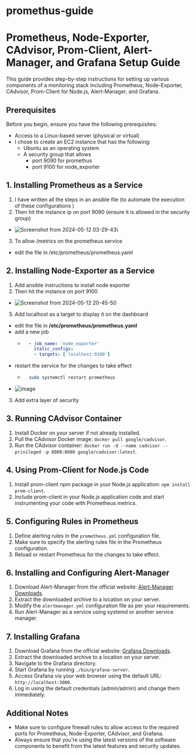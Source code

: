 # promethus-guide

# Prometheus, Node-Exporter, CAdvisor, Prom-Client, Alert-Manager, and Grafana Setup Guide

This guide provides step-by-step instructions for setting up various components of a monitoring stack including Prometheus, Node-Exporter, CAdvisor, Prom-Client for Node.js, Alert-Manager, and Grafana.

## Prerequisites

Before you begin, ensure you have the following prerequisites:

- Access to a Linux-based server (physical or virtual) 
- I chose to create an EC2 instance that has the following:   
  - Ubuntu as an operating system
  - A security group that allows
    - port 9090 for promethus
    - port 9100 for node_exporter


## 1. Installing Prometheus as a Service

1. I have written all the steps in an ansible file (to automate the execution of these configurations )
2. Then hit the instance ip on port 9090 (ensure it is allowed in the security group)
  - ![Screenshot from 2024-05-12 03-29-43](https://github.com/sh-osama-sami/promethus-guide/assets/85364511/7f6cea1d-e3a9-41d4-a560-bf31ec040b38)\
3. To allow /metrics on the prometheus service
  - edit the file in /etc/prometheus/prometheus.yaml


## 2. Installing Node-Exporter as a Service

1. Add ansible instructions to install node exporter
2. Then hit the instance on port 9100
  - ![Screenshot from 2024-05-12 20-45-50](https://github.com/sh-osama-sami/promethus-guide/assets/85364511/643392d2-5675-4cad-886d-3d4c03320a29)
3. Add localhost as a target to display it on the dashboard
  - edit the file in **/etc/prometheus/prometheus.yaml**
  - add a new job
    - ```yaml
        - job_name: 'node_exporter'
          static_configs:
          - targets: ['localhost:9100']
      ```
  - restart the service for the changes to take effect 
    - ```bash
        sudo systemctl restart prometheus
      ```
  - ![image](https://github.com/sh-osama-sami/promethus-guide/assets/85364511/dc33c42d-ebe6-4875-80b5-f943cf23bb95)

3. Add extra layer of security 

## 3. Running CAdvisor Container

1. Install Docker on your server if not already installed.
2. Pull the CAdvisor Docker image: `docker pull google/cadvisor`.
3. Run the CAdvisor container: `docker run -d --name cadvisor --privileged -p 8080:8080 google/cadvisor:latest`.

## 4. Using Prom-Client for Node.js Code

1. Install prom-client npm package in your Node.js application: `npm install prom-client`.
2. Include prom-client in your Node.js application code and start instrumenting your code with Prometheus metrics.

## 5. Configuring Rules in Prometheus

1. Define alerting rules in the `prometheus.yml` configuration file.
2. Make sure to specify the alerting rules file in the Prometheus configuration.
3. Reload or restart Prometheus for the changes to take effect.

## 6. Installing and Configuring Alert-Manager

1. Download Alert-Manager from the official website: [Alert-Manager Downloads](https://prometheus.io/download/).
2. Extract the downloaded archive to a location on your server.
3. Modify the `alertmanager.yml` configuration file as per your requirements.
4. Run Alert-Manager as a service using systemd or another service manager.

## 7. Installing Grafana

1. Download Grafana from the official website: [Grafana Downloads](https://grafana.com/grafana/download).
2. Extract the downloaded archive to a location on your server.
3. Navigate to the Grafana directory.
4. Start Grafana by running `./bin/grafana-server`.
5. Access Grafana via your web browser using the default URL: `http://localhost:3000`.
6. Log in using the default credentials (admin/admin) and change them immediately.

## Additional Notes

- Make sure to configure firewall rules to allow access to the required ports for Prometheus, Node-Exporter, CAdvisor, and Grafana.
- Always ensure that you're using the latest versions of the software components to benefit from the latest features and security updates.

